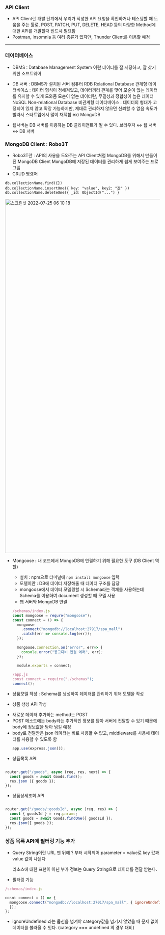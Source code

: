 ### API Client

* API Client란 개발 단계에서 우리가 작성한 API 요청을 확인하거나 테스팅할 때 도움을 주는 툴로, 
  POST, PATCH, PUT, DELETE, HEAD 등의 다양한 Method에 대한 API를 개발할때 반드시 필요함
* Postman, Insomnia 등 여러 종류가 있지만, Thunder Client를 이용할 예정

---

### 데이터베이스

* DBMS : Database Management System 이란 데이터를 잘 저장하고, 잘 찾기 위한 소프트웨어
* DB 서버 : DBMS가 설치된 서버 컴퓨터
  RDB Relational Database 관계형 데이터베이스 : 데이터 형식이 정해져있고, 데이터끼리 관계를 맺어 모순이 없는 데이터를 유지할 수 있게 도와줌
  모순이 없는 데이터란, 무결성과 정합성이 높은 데이터
  NoSQL Non-relational Database 비관계형 데이터베이스 : 데이터의 형태가 고정되어 있지 않고 확장 가능하지만, 제대로 관리하지 않으면 신뢰할 수 없음
  속도가 빨라서 스타트업에서 많이 채택함 ex) MongoDB
  
* 웹서버는 DB 서버를 이용하는 DB 클라이언트가 될 수 있다. 
  브라우저 ↔ 웹 서버 ↔ DB 서버
  

### MongoDB Client : Robo3T

* Robo3T란 : API의 사용을 도와주는 API Client처럼 MongoDB를 위해서 만들어진 MongoDB Client
            MongoDB에 저장된 데이터를 관리하게 쉽게 보여주는 프로그램
* CRUD 명령어

```
db.collectionName.find({})
db.collectionName.insertOne({ key: "value", key2: "값" })
db.collectionName.deleteOne({ _id: ObjectId("...") }
```

<img width="1154" alt="스크린샷 2022-07-25 06 10 18" src="https://user-images.githubusercontent.com/92393851/180697312-de018b86-ae6a-4a3d-a6eb-d262003e68d1.png">

* Mongoose : 내 코드에서 MongoDB에 연결하기 위해 필요한 도구 (DB Client 역할)
  - 설치 : npm으로 터미널에 ``` npm install mongoose ``` 입력
  - 모델이란 : DB에 데이터 저장해줄 때 데이터 구조를 담당
  - mongoose에서 데이터 모델링할 시 Schema라는 객체를 사용하는데 Schema를 이용하여 document 생성할 때 모델 사용
  - 웹 서버와 MongoDB 연결
  
  ```javascript
  /schemas/index.js
  const mongoose = requre("mongoose");
  const connect = () => {
    mongoose
      .connect("mongodb://localhost:27917/spa_mall")
      .catch(err => console.log(err));
    });
    
    mongoose.connection.on("error", err=> {
      console.error("몽고디비 연결 에러", err);
    });
    
    module.exports = connect;
    ```
    
    ```javascript
    /app.js
    const connect = require("./schemas");
    connect();
    ```
 * 상품모델 작성 : Schema를 생성하여 데이터를 관리하기 위해 모델을 작성
 * 상품 생성 API 작성 
  - 새로운 데이터 추가하는 method는 POST
  - POST 메소드에는 body라는 추가적인 정보를 담아 서버에 전달할 수 있기 때문에 body에 정보값을 담아 넘길 예정
  - body로 전달받은 json 데이터는 바로 사용할 수 없고, middleware를 사용해 데이터를 사용할 수 있도록 함
    ```javascript
    app.use(express.json());
    ````    
    
* 상품목록 API

```javascript

router.get("/goods", async (req, res, next) => {
  const goods = await Goods.find();
  res.json ({ goods });
});
```

* 상품상세조회 API 

```javascript

router.get("/goods/:goodsId", async (req, res) => {
  const { goodsId } = req.params;
  const goods = await Goods.findOne({ goodsId });
  res.json({ goods });
});

```

### 상품 목록 API에 필터링 기능 추가

* Query String이란 URL 맨 뒤에 ? 부터 시작되어 parameter = value로 key 값과 value 값이 나뉜다
  
  리소스에 대한 표현이 아닌 부가 정보는 Query String으로 데이터를 전달 받는다.
  
* 필터링 기능

```javascript
/schemas/index.js

cosnt connect = () => {
  mongoose.connect("mongodb://localhost:27017/spa_mall", { ignoreUndefined:true }).catch((err) => { console.error(err);
  });
};
```

  - ignoreUndefined 라는 옵션을 넘겨야 category값을 넘기지 않았을 때 문제 없이 데이터를 불러올 수 잇다. (category === undefined 의 경우 대비)
  
  
